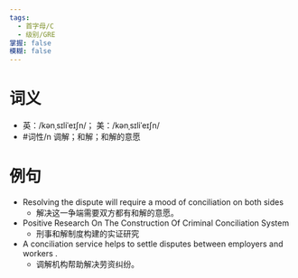 ```yaml
---
tags:
  - 首字母/C
  - 级别/GRE
掌握: false
模糊: false
---
```

# 词义
- 英：/kənˌsɪliˈeɪʃn/； 美：/kənˌsɪliˈeɪʃn/
- #词性/n  调解；和解；和解的意愿
# 例句
- Resolving the dispute will require a mood of conciliation on both sides
	- 解决这一争端需要双方都有和解的意愿。
- Positive Research On The Construction Of Criminal Conciliation System
	- 刑事和解制度构建的实证研究
- A conciliation service helps to settle disputes between employers and workers .
	- 调解机构帮助解决劳资纠纷。

